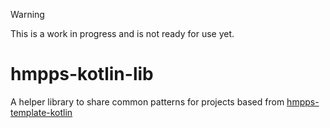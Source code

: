 > [!WARNING]
> This is a work in progress and is not ready for use yet.

# hmpps-kotlin-lib
A helper library to share common patterns for projects based from [hmpps-template-kotlin](https://github.com/ministryofjustice/hmpps-template-kotlin)
